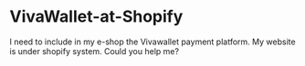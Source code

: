 # VivaWallet-at-Shopify
I need to include in my e-shop the Vivawallet payment platform. My website is under shopify system. Could you help me?
